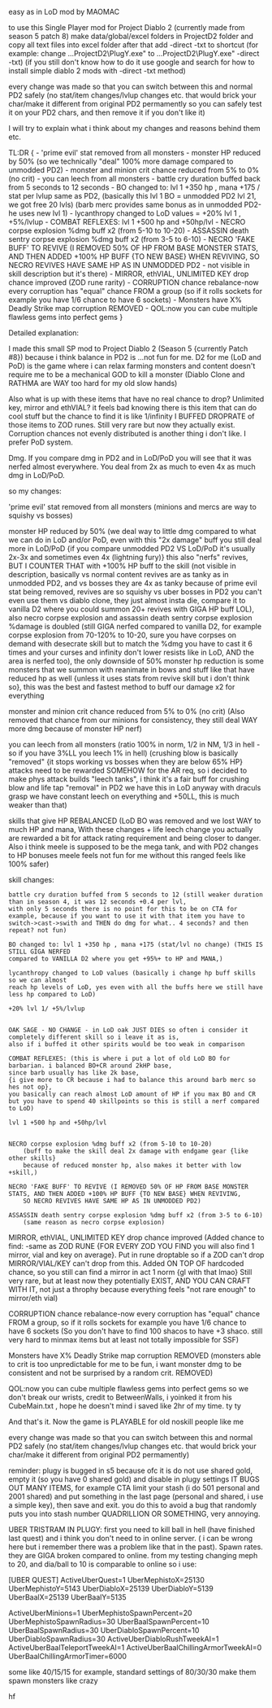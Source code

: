 easy as in LoD mod by MAOMAC

to use this Single Player mod for Project Diablo 2 (currently made from season 5 patch 8)
make data/global/excel folders in ProjectD2 folder and copy all text files into excel folder
after that
add -direct -txt to shortcut
	(for example: change ...ProjectD2\PlugY.exe" to ...ProjectD2\PlugY.exe" -direct -txt)
	(if you still don't know how to do it use google and search for how to install simple diablo 2
	mods with -direct -txt method)

every change was made so that you can switch between this and normal PD2 safely
	(no stat/item changes/lvlup changes etc. that would brick your char/make it different from original PD2
	permamently so you can safely test it on your PD2 chars, and then remove it if you don't like it) 

I will try to explain what i think about my changes and reasons behind them etc.

TL:DR
	{
	- 'prime evil' stat removed from all monsters
	- monster HP reduced by 50% (so we technically "deal" 100% more damage compared to unmodded PD2)
	- monster and minion crit chance reduced from 5% to 0% (no crit)
	- you can leech from all monsters
	- battle cry duration buffed back from 5 seconds to 12 seconds
	- BO changed to: lvl 1 +350 hp , mana +175 / stat per lvlup same as PD2, 
	  (basically this lvl 1 BO = unmodded PD2 lvl 21, we got free 20 lvls)
	  (barb merc provides same bonus as in unmodded PD2-he uses new lvl 1)
	- lycanthropy changed to LoD values = +20% lvl 1 ,  +5%/lvlup
	- COMBAT REFLEXES: lvl 1 +500 hp and +50hp/lvl
	- NECRO corpse explosion %dmg buff x2 (from 5-10 to 10-20)
	- ASSASSIN death sentry corpse explosion %dmg buff x2 (from 3-5 to 6-10)
	- NECRO 'FAKE BUFF' TO REVIVE (I REMOVED 50% OF HP FROM BASE MONSTER STATS,
		AND THEN ADDED +100% HP BUFF {TO NEW BASE} WHEN REVIVING,
		SO NECRO REVIVES HAVE SAME HP AS IN UNMODDED PD2 - not visible
		in skill description but it's there)
	- MIRROR, ethVIAL, UNLIMITED KEY drop chance improved (ZOD rune rarity)
	- CORRUPTION chance rebalance-now every corruption has "equal" chance FROM a group
		(so if it rolls sockets for example you have 1/6 chance to have 6 sockets)
	- Monsters have X% Deadly Strike map corruption REMOVED
	- QOL:now you can cube multiple flawless gems into perfect gems
	}


Detailed explanation:


I made this small SP mod to Project Diablo 2 (Season 5 {currently Patch #8}) because i think balance in PD2 is ...not fun for me.
D2 for me (LoD and PoD) is the game where i can relax farming monsters and content doesn't require me
to be a mechanical GOD to kill a monster (Diablo Clone and RATHMA are WAY too hard for my old slow hands)

Also what is up with these items that have no real chance to drop? Unlimited key, mirror and ethVIAL?
it feels bad knowing there is this item that can do cool stuff but the chance to find it is like 1/infinity
I BUFFED DROPRATE of those items to ZOD runes. Still very rare but now they actually exist.
Corruption chances not evenly distributed is another thing i don't like. I prefer PoD system.

Dmg. If you compare dmg in PD2 and in LoD/PoD you will see that it was nerfed almost everywhere.
You deal from 2x as much to even 4x as much dmg in LoD/PoD.



so my changes:

'prime evil' stat removed from all monsters
	(minions and mercs are way to squishy vs bosses)

monster HP reduced by 50%
	(we deal way to little dmg compared to what we can do in LoD and/or PoD, even with this "2x damage" buff
	you still deal more in LoD/PoD {if you compare unmodded PD2 VS LoD/PoD it's usually 2x-3x and sometimes even 4x (lightning fury)}
	this also "nerfs" revives, BUT I COUNTER THAT with +100% HP buff to the skill (not visible in description, basically vs normal content
	revives are as tanky as in unmodded PD2, and vs bosses they are 4x as tanky because of prime evil stat being removed,
	revives are so squishy vs uber bosses in PD2 you can't even use them vs diablo clone, they just almost insta die, compare it to vanilla
	D2 where you could summon 20+ revives with GIGA HP buff LOL),
	also necro corpse explosion and assassin death sentry corpse explosion %damage is doubled (still GIGA nerfed compared to vanilla D2,
	for example corpse explosion from 70-120% to 10-20, sure you have corpses on demand with desecrate skill but to match the %dmg
	you have to cast it 6 times and	your curses and infinity don't lower resists like in LoD, AND the area is nerfed too),
	the only downside of 50% monster hp reduction is some monsters that we summon with reanimate in bows and stuff like that have reduced hp as well
	{unless it uses	stats from revive skill but i don't think so},
	this was the best and fastest method to buff our damage x2 for everything

monster and minion crit chance reduced from 5% to 0% (no crit)
	(Also removed that chance from our minions for consistency, they still deal WAY more dmg because of monster HP nerf)

you can leech from all monsters (ratio 100% in norm, 1/2 in NM, 1/3 in hell - so if you have 3%LL you leech 1% in hell)
	(crushing blow is basically "removed" {it stops working vs bosses when they are below 65% HP}
	attacks need to be rewarded SOMEHOW for the AR req,
	so i decided to make phys attack builds "leech tanks", i think it's a fair buff for crushing blow and life tap "removal" in PD2
	we have this in LoD anyway with draculs grasp we have constant leech on everything and +50LL, this is much weaker than that)


skills that give HP REBALANCED
	(LoD BO was removed and we lost WAY to much HP and mana,
	With these changes + life leech change you actually are rewarded a bit for attack rating requirement and being closer to danger.
	Also i think meele is supposed to be the mega tank, and with PD2 changes to HP bonuses meele feels not fun for me
	without this ranged feels like 100% safer)

	
skill changes:

	
	battle cry duration buffed from 5 seconds to 12 (still weaker duration than in season 4, it was 12 seconds +0.4 per lvl,
	with only 5 seconds there is no point for this to be on CTA for example, because if you want to use it with that item you have to
	switch->cast->swith and THEN do dmg for what.. 4 seconds? and then repeat? not fun)

	BO changed to: lvl 1 +350 hp , mana +175 (stat/lvl no change) (THIS IS STILL GIGA NERFED
	compared to VANILLA D2 where you get +95%+ to HP and MANA,)

	lycanthropy changed to LoD values (basically i change hp buff skills so we can almost
	reach hp levels of LoD, yes even with all the buffs here we still have less hp compared to LoD)	

	+20% lvl 1/ +5%/lvlup
	

	OAK SAGE - NO CHANGE - in LoD oak JUST DIES so often i consider it completely different skill so i leave it as is,
	also if i buffed it other spirits would be too weak in comparison

	COMBAT REFLEXES: (this is where i put a lot of old LoD BO for barbarian. i balanced BO+CR around 2kHP base,
	since barb usually has like 2k base,
	{i give more to CR because i had to balance this around barb merc so hes not op},
	you basically can reach almost LoD amount of HP if you max BO and CR but you have to spend 40 skillpoints so this is still a nerf compared to LoD)

	lvl 1 +500 hp and +50hp/lvl
	

	NECRO corpse explosion %dmg buff x2 (from 5-10 to 10-20)
		(buff to make the skill deal 2x damage with endgame gear {like other skills}
		because of reduced monster hp, also makes it better with low +skill,)

	NECRO 'FAKE BUFF' TO REVIVE (I REMOVED 50% OF HP FROM BASE MONSTER STATS, AND THEN ADDED +100% HP BUFF {TO NEW BASE} WHEN REVIVING,
		SO NECRO REVIVES HAVE SAME HP AS IN UNMODDED PD2)

	ASSASSIN death sentry corpse explosion %dmg buff x2 (from 3-5 to 6-10)
		(same reason as necro corpse explosion)

MIRROR, ethVIAL, UNLIMITED KEY drop chance improved
	(Added chance to find: -same as ZOD RUNE {FOR EVERY ZOD YOU FIND you will also find 1 mirror, vial and key on average}.
	Put in rune droptable so if a ZOD can't drop MIRROR/VIAL/KEY can't drop from this.
	Added ON TOP OF hardcoded chance, so you still can find a mirror in act 1 norm {gl with that lmao}
	Still very rare, but at least now they potentially EXIST, AND YOU CAN CRAFT WITH IT, not just a throphy because everything feels
	"not rare enough" to mirror/eth vial)

CORRUPTION chance rebalance-now every corruption has "equal" chance FROM a group, so if it rolls sockets for example you have 1/6 chance to have 6 sockets
	(So you don't have to find 100 shacos to have +3 shaco. still very hard to minmax items but at least not totally impossible for SSF)

Monsters have X% Deadly Strike map corruption REMOVED
	(monsters able to crit is too unpredictable for me to be fun, i want monster dmg to be consistent
	and not be surprised by a random crit. REMOVED)

QOL:now you can cube multiple flawless gems into perfect gems
	so we don't break our wrists, credit to BetweenWalls, i yoinked it from his CubeMain.txt , hope he doesn't mind i saved like 2hr of my time. ty ty


And that's it. Now the game is PLAYABLE for old noskill people like me

every change was made so that you can switch between this and normal PD2 safely (no stat/item changes/lvlup changes etc. that would brick your char/make it different from original PD2 permamently) 

reminder:
plugy is bugged in s5 because ofc it is
do not use shared gold, empty it (so you have 0 shared gold) and disable in plugy settings
	IT BUGS OUT MANY ITEMS, for example CTA
limit your stash (i do 501 personal and 2001 shared) and put something in the last page (personal and shared, i use a simple key), then save and exit.
	you do this to avoid a bug that randomly puts you into stash number QUADRILLION OR SOMETHING, very annoying.

UBER TRISTRAM IN PLUGY:
	first you need to kill ball in hell (have finished last quest) and i think you don't need to in online server. ( i can be wrong here
	but i remember there was a problem like that in the past).
	Spawn rates. they are GIGA broken compared to online. from my testing changing meph to 20, and dia/ball to 10 is comparable to online
	so i use:

[UBER QUEST]
ActiveUberQuest=1
UberMephistoX=25130
UberMephistoY=5143
UberDiabloX=25139
UberDiabloY=5139
UberBaalX=25139
UberBaalY=5135

ActiveUberMinions=1
UberMephistoSpawnPercent=20
UberMephistoSpawnRadius=30
UberBaalSpawnPercent=10
UberBaalSpawnRadius=30
UberDiabloSpawnPercent=10
UberDiabloSpawnRadius=30
ActiveUberDiabloRushTweekAI=1
ActiveUberBaalTeleportTweekAI=1
ActiveUberBaalChillingArmorTweekAI=0
UberBaalChillingArmorTimer=6000


some like 40/15/15 for example, standard settings of 80/30/30 make them spawn monsters like crazy

hf
	